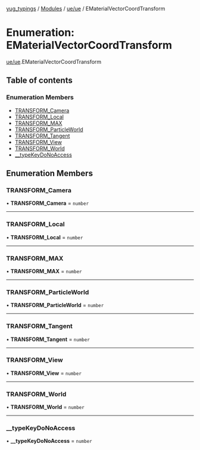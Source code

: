 [yug_typings](../README.md) / [Modules](../modules.md) / [ue/ue](../modules/ue_ue.md) / EMaterialVectorCoordTransform

# Enumeration: EMaterialVectorCoordTransform

[ue/ue](../modules/ue_ue.md).EMaterialVectorCoordTransform

## Table of contents

### Enumeration Members

- [TRANSFORM\_Camera](ue_ue.EMaterialVectorCoordTransform.md#transform_camera)
- [TRANSFORM\_Local](ue_ue.EMaterialVectorCoordTransform.md#transform_local)
- [TRANSFORM\_MAX](ue_ue.EMaterialVectorCoordTransform.md#transform_max)
- [TRANSFORM\_ParticleWorld](ue_ue.EMaterialVectorCoordTransform.md#transform_particleworld)
- [TRANSFORM\_Tangent](ue_ue.EMaterialVectorCoordTransform.md#transform_tangent)
- [TRANSFORM\_View](ue_ue.EMaterialVectorCoordTransform.md#transform_view)
- [TRANSFORM\_World](ue_ue.EMaterialVectorCoordTransform.md#transform_world)
- [\_\_typeKeyDoNoAccess](ue_ue.EMaterialVectorCoordTransform.md#__typekeydonoaccess)

## Enumeration Members

### TRANSFORM\_Camera

• **TRANSFORM\_Camera** = `number`

___

### TRANSFORM\_Local

• **TRANSFORM\_Local** = `number`

___

### TRANSFORM\_MAX

• **TRANSFORM\_MAX** = `number`

___

### TRANSFORM\_ParticleWorld

• **TRANSFORM\_ParticleWorld** = `number`

___

### TRANSFORM\_Tangent

• **TRANSFORM\_Tangent** = `number`

___

### TRANSFORM\_View

• **TRANSFORM\_View** = `number`

___

### TRANSFORM\_World

• **TRANSFORM\_World** = `number`

___

### \_\_typeKeyDoNoAccess

• **\_\_typeKeyDoNoAccess** = `number`
